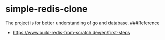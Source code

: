# simple-redis-clone
The project is for better understanding of go and database.
###Reference
- https://www.build-redis-from-scratch.dev/en/first-steps
